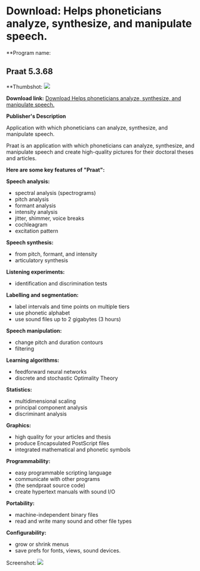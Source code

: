# Download: Helps phoneticians analyze, synthesize, and manipulate speech.

**Program name: 

## Praat 5.3.68

  
**Thumbshot: ![](http://www.freewarefiles.com/screenshot/praat_md.jpg)   
  
**Download link:** [Download Helps phoneticians analyze, synthesize, and manipulate speech.](http://freewares.boysofts.com/Praat_program_76371.html)  
  


**Publisher's Description**  
  


Application with which phoneticians can analyze, synthesize, and manipulate speech. 

Praat is an application with which phoneticians can analyze, synthesize, and manipulate speech and create high-quality pictures for their doctoral theses and articles.

**Here are some key features of "Praat":**

**Speech analysis:**

  * spectral analysis (spectrograms)
  * pitch analysis
  * formant analysis
  * intensity analysis
  * jitter, shimmer, voice breaks
  * cochleagram
  * excitation pattern

**Speech synthesis:**

  * from pitch, formant, and intensity
  * articulatory synthesis

**Listening experiments:**

  * identification and discrimination tests 

**Labelling and segmentation:**

  * label intervals and time points on multiple tiers 
  * use phonetic alphabet 
  * use sound files up to 2 gigabytes (3 hours) 

**Speech manipulation:**

  * change pitch and duration contours 
  * filtering 

**Learning algorithms:**

  * feedforward neural networks 
  * discrete and stochastic Optimality Theory 

**Statistics:**

  * multidimensional scaling 
  * principal component analysis 
  * discriminant analysis 

**Graphics:**

  * high quality for your articles and thesis 
  * produce Encapsulated PostScript files 
  * integrated mathematical and phonetic symbols 

**Programmability:**

  * easy programmable scripting language 
  * communicate with other programs 
  * (the sendpraat source code) 
  * create hypertext manuals with sound I/O 

**Portability:**

  * machine-independent binary files 
  * read and write many sound and other file types 

**Configurability:**

  * grow or shrink menus 
  * save prefs for fonts, views, sound devices. 

  
  
Screenshot: ![](http://www.freewarefiles.com/screenshot/praat.jpg)
